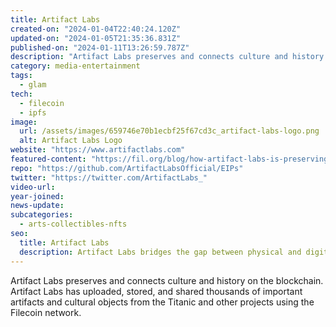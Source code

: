 ```yaml
---
title: Artifact Labs
created-on: "2024-01-04T22:40:24.120Z"
updated-on: "2024-01-05T21:35:36.831Z"
published-on: "2024-01-11T13:26:59.787Z"
description: "Artifact Labs preserves and connects culture and history on the blockchain."
category: media-entertainment
tags:
  - glam
tech:
  - filecoin
  - ipfs
image:
  url: /assets/images/659746e70b1ecbf25f67cd3c_artifact-labs-logo.png
  alt: Artifact Labs Logo
website: "https://www.artifactlabs.com"
featured-content: "https://fil.org/blog/how-artifact-labs-is-preserving-and-connecting-history-and-culture-using-the-blockchain/"
repo: "https://github.com/ArtifactLabsOfficial/EIPs"
twitter: "https://twitter.com/ArtifactLabs_"
video-url:
year-joined:
news-update:
subcategories:
  - arts-collectibles-nfts
seo:
  title: Artifact Labs
  description: Artifact Labs bridges the gap between physical and digital collectibles.
---
```


Artifact Labs preserves and connects culture and history on the blockchain. Artifact Labs has uploaded, stored, and shared thousands of important artifacts and cultural objects from the Titanic and other projects using the Filecoin network.
